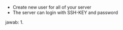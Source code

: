 - Create new user for all of your server
- The server can login with SSH-KEY and password 

jawab:
1.
